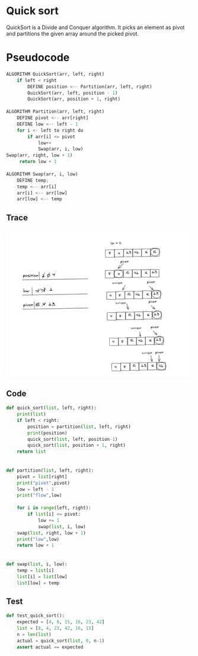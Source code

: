 # Quick sort
 QuickSort is a Divide and Conquer algorithm. It picks an element as pivot and partitions the given array around the picked pivot.


# Pseudocode
```python
ALGORITHM QuickSort(arr, left, right)
    if left < right
        DEFINE position <-- Partition(arr, left, right)
        QuickSort(arr, left, position - 1)
        QuickSort(arr, position + 1, right)

ALGORITHM Partition(arr, left, right)
    DEFINE pivot <-- arr[right]
    DEFINE low <-- left - 1
    for i <- left to right do
        if arr[i] <= pivot
            low++
            Swap(arr, i, low)
Swap(arr, right, low + 1)
     return low + 1

ALGORITHM Swap(arr, i, low)
    DEFINE temp;
    temp <-- arr[i]
    arr[i] <-- arr[low]
    arr[low] <-- temp
```
## Trace
![trace](trace_quick-sort.png)

## Code
```python
def quick_sort(list, left, right):
    print(list)
    if left < right:
        position = partition(list, left, right)
        print(position)
        quick_sort(list, left, position-1)
        quick_sort(list, position + 1, right)
    return list


def partition(list, left, right):
    pivot = list[right]
    print("pivot",pivot)
    low = left - 1
    print("flow",low)

    for i in range(left, right):
        if list[i] <= pivot:
            low += 1
            swap(list, i, low)
    swap(list, right, low + 1)
    print("low",low)
    return low + 1


def swap(list, i, low):
    temp = list[i]
    list[i] = list[low]
    list[low] = temp

```

## Test
```python
def test_quick_sort():
    expected = [4, 8, 15, 16, 23, 42]
    list = [8, 4, 23, 42, 16, 15]
    n = len(list)
    actual = quick_sort(list, 0, n-1)
    assert actual == expected

```
